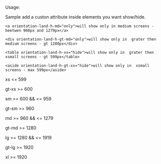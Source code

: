 

Usage:

Sample add a custon attribute inside elements you want show/hide.



    <a orientation-land-h-md="only">will show only in medium screens - beetwen 960px and 1279px</a>

    <div orientation-land-h-gt-md="only">will show only in  grater then medium screens - gt 1280px</div>

    <table orientation-land-h-xs="hide">will show only in  grater then xsmall screens - gt 599px</table>

    <aside orientation-land-h-gt-xs="hide">will show only in  xsmall screens - max 599px</aside>
    






xs           <= 599 

gt-xs        >= 600  

sm           >= 600  && <= 959

gt-sm        >= 960

md           >= 960  && <= 1279

gt-md        >= 1280

lg           >= 1280 && <= 1919

gt-lg        >= 1920

xl           >= 1920

